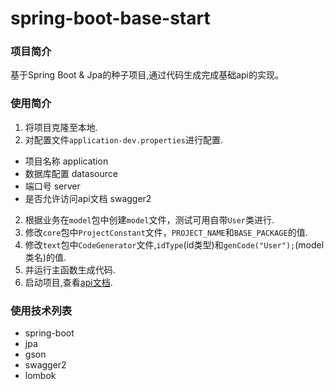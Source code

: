 # spring-boot-base-start

### 项目简介
基于Spring Boot & Jpa的种子项目,通过代码生成完成基础api的实现。

### 使用简介
1. 将项目克隆至本地.
2. 对配置文件```application-dev.properties```进行配置.
  - 项目名称 application
  - 数据库配置 datasource
  - 端口号 server
  - 是否允许访问api文档 swagger2
2. 根据业务在```model```包中创建```model```文件，测试可用自带```User```类进行.
3. 修改```core```包中```ProjectConstant```文件，```PROJECT_NAME```和```BASE_PACKAGE```的值.
4. 修改```text```包中```CodeGenerator```文件,```idType```(id类型)和```genCode("User");```(model类名)的值.
5. 并运行主函数生成代码.
6. 启动项目,查看[api文档](http://127.0.0.1:8080/swagger-ui.html).

### 使用技术列表
- spring-boot
- jpa
- gson
- swagger2
- lombok